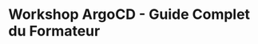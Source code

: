 <!--
author:   Hervé Leclerc

email:    herve.leclerc@alterway.fr

version:  0.0.1

language: fr

narrator: FR French Male

comment:  Labs k8s

logo: https://assets.alterway.fr/2021/01/strong-mind.png




-->


# Workshop ArgoCD - Guide Complet du Formateur

